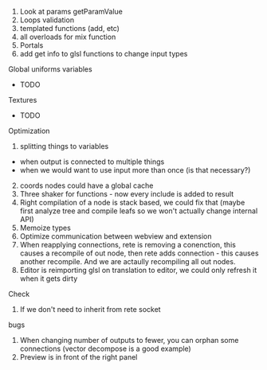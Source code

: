 1. Look at params getParamValue
2. Loops validation
3. templated functions (add, etc)
4. all overloads for mix function
5. Portals
6. add get info to glsl functions to change input types

Global uniforms variables
- TODO

Textures
- TODO

Optimization
1. splitting things to variables
 - when output is connected to multiple things
 - when we would want to use input more than once (is that necessary?)
2. coords nodes could have a global cache
3. Three shaker for functions - now every include is added to result
4. Right compilation of a node is stack based, we could fix that (maybe first analyze tree and compile leafs so we won't actually change internal API)
5. Memoize types
6. Optimize communication between webview and extension
7. When reapplying connections, rete is removing a conenction, this causes a recompile of out node, then rete adds connection - this causes another recompile. And we are actaully recompiling all out nodes.
8. Editor is reimporting glsl on translation to editor, we could only refresh it when it gets dirty

Check
1. If we don't need to inherit from rete socket

bugs
1. When changing number of outputs to fewer, you can orphan some connections (vector decompose is a good example)
2. Preview is in front of the right panel

